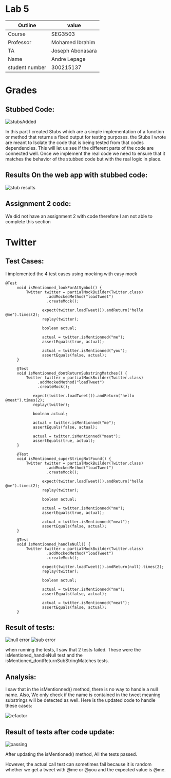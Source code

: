 # Lab 5

| Outline  | value|
| ------------- | ------------- |
| Course  | SEG3503  |
| Professor  | Mohamed Ibrahim |
| TA  | Joseph Abonasara |
| Name  | Andre Lepage |
| student number  | 300215137 |

# Grades

## Stubbed Code: <br>

![stubsAdded](assets/stubsAdded.png "stubsAdded")

In this part I created Stubs which are a simple implementation of a function or method that returns a fixed output for testing purposes. the Stubs I wrote are meant to Isolate the code that is being tested from that codes dependencies. This will let us see if the different parts of the code are connected well. Once we implement the real code we need to ensure that it matches the behavior of the stubbed code but with the real logic in place.

## Results On the web app with stubbed code: <br>

![stub results](assets/stubResults.png "stub results")

## Assignment 2 code: <br>

We did not have an assignment 2 with code therefore I am not able to complete this section

# Twitter

## Test Cases:

I implemented the 4 test cases using mocking with easy mock

```
@Test
     void isMentionned_lookForAtSymbol() {
    	 Twitter twitter = partialMockBuilder(Twitter.class)
    	          .addMockedMethod("loadTweet")
    	          .createMock();

    	        expect(twitter.loadTweet()).andReturn("hello @me").times(2);
    	        replay(twitter);

    	        boolean actual;

    	        actual = twitter.isMentionned("me");
    	        assertEquals(true, actual);

    	        actual = twitter.isMentionned("you");
    	        assertEquals(false, actual);
     }

     @Test
     void isMentionned_dontReturnSubstringMatches() {
    	 Twitter twitter = partialMockBuilder(Twitter.class)
   	          .addMockedMethod("loadTweet")
   	          .createMock();

   	        expect(twitter.loadTweet()).andReturn("hello @meat").times(2);
   	        replay(twitter);

   	        boolean actual;

   	        actual = twitter.isMentionned("me");
   	        assertEquals(false, actual);

   	        actual = twitter.isMentionned("meat");
   	        assertEquals(true, actual);
     }

     @Test
     void isMentionned_superStringNotFound() {
    	 Twitter twitter = partialMockBuilder(Twitter.class)
      	          .addMockedMethod("loadTweet")
      	          .createMock();

      	        expect(twitter.loadTweet()).andReturn("hello @me").times(2);
      	        replay(twitter);

      	        boolean actual;

      	        actual = twitter.isMentionned("me");
      	        assertEquals(true, actual);

      	        actual = twitter.isMentionned("meat");
      	        assertEquals(false, actual);
     }
     
     @Test
     void isMentionned_handleNull() {
    	 Twitter twitter = partialMockBuilder(Twitter.class)
      	          .addMockedMethod("loadTweet")
      	          .createMock();

      	        expect(twitter.loadTweet()).andReturn(null).times(2);
      	        replay(twitter);

      	        boolean actual;

      	        actual = twitter.isMentionned("me");
      	        assertEquals(false, actual);

      	        actual = twitter.isMentionned("meat");
      	        assertEquals(false, actual);
     }
```

## Result of tests:

![null error](assets/handleNullError.png "null error") ![sub error](assets/dontReturnSubStringMatchesError.png "sub error")



when running the tests, I saw that 2 tests failed. These were the isMentioned_handleNull test and the isMentioned_dontReturnSubStringMatches tests.

## Analysis:

I saw that in the isMentionned() method, there is no way to handle a null name. Also, We only check if the name is contained in the tweet meaning substrings will be detected as well. Here is the updated code to handle these cases:

![refactor](assets/isMentionedRefactor.png "refactor")

## Result of tests after code update:

![passing](assets/allTestsPassing.png "passing")

After updating the isMentioned() method, All the tests passed.

However, the actual call test can sometimes fail because it is random whether we get a tweet with @me or @you and the expected value is @me.